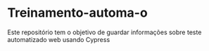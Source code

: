 # Treinamento-automa-o
Este repositório tem o objetivo de guardar informações sobre teste automatizado web usando Cypress
